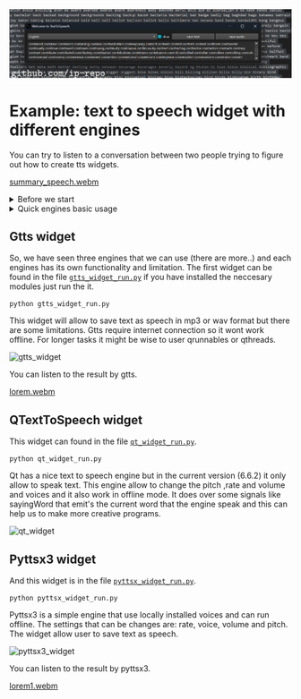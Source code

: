 
<img src="output.jpg" >





# Example: text to speech widget with different engines

You can try to listen to a conversation between two people trying to figure out how to create tts widgets.

[summary_speech.webm](https://github.com/ip-repo/guides/assets/123945379/14f7f8b5-6822-48ce-bb91-b3de7bcd3596)

<details><summary>Before we start</summary>

First we need to install to python libraries: PySide6 and gtts.
```
#python 3.12
git clone https://github.com/ip-repo/guides.git
cd example-tts-pyside6
python -m venv ttsv
ttsv\Scripts\activate
pip install PySide6 #6.6.2
pip install gtts #2.5.1
```

</details>

<details><summary>Quick engines basic usage</summary>

 <details>                <summary>gtts</summary>
	
gtts can be used as a cli.
```
#convert txt file to audio
gtts-cli "Hello world" --output hello-world.mp3
#convert txt file to slower audio
gtts-cli "Slow speech" --slow --output hello-world.mp3
gtts-cli -f text.txt --output text-as-speech.mp3
#convert txt file to audio with other supported language
gtts-cli -f text.txt -l fr --output french-speech.mp3 
#convert to other supported language
gtts-cli "Bonjour mounde" -l fr --output french.mp3
#list supported languages
gtts-cli --all
#help
gtts-cli --help
```
String to speech 
```python
from gtts import gTTS
mytext = "Bonjour monde"
language = "fr"
myobj = gTTS(text=mytext, lang=language, slow=False)
myobj.save("french.mp3")

```
Text file to speech mp3
```python
from gtts import gTTS
with open("textfile.txt", "r") as f:
    mytext = f.read()
language = "vi"
myobj = gTTS(text=mytext, lang=language, slow=False)
myobj.save("vietnamese.mp3")

```

</details>
<details>
	<summary>Pyttsx3</summary>

Using pyttsx3 from command line.

```python
import pyttsx3
import sys
def main():
	#pyttsx3 tts engine
	engine = pyttsx3.init()
	#get engine properties
	rate = int(sys.argv[1]) #rate:  0 - 200
	volume = float(sys.argv[2]) / 10.0 #volume 0.0 - 10.0
	voice  = int(sys.argv[3]) #depend on installed voices usally 0 or 1
	engine.setProperty("rate",rate)
	engine.setProperty("volume", volume)
	engine.setProperty("voice",engine.getProperty("voices")[voice].id)
	text = " ".join(sys.argv[4:])
	#speak
	engine.say(text)
	engine.runAndWait()
if __name__ == "__main__":
	main()
```
Now we can use it from terminal.
```console
python pytts_cli.py 150 10.0 1 hello world

```
</details>
<details>
	<summary>QTextToSpeech</summary>
	
A quick text to speech widget with.

```python
from PySide6.QtTextToSpeech import QTextToSpeech
from PySide6.QtWidgets import QApplication, QPushButton, QTextEdit, QVBoxLayout, QWidget,QStyleFactory

def speak_text():
	""" called when speak button clicked """
	speech.say(text_edit.toPlainText())

def handle_speech_state(state: QTextToSpeech.State):
	""" called when engine state changes """
	if state == QTextToSpeech.State.Ready:
		speak_btn.setEnabled(True)
	else:
		speak_btn.setEnabled(False)

if __name__ == '__main__':
	#application instance
	app = QApplication([])
	app.setStyle(QStyleFactory.keys()[2])
	#tts engine
	speech = QTextToSpeech()
	#widget
	widget = QWidget()
	#text area
	text_edit = QTextEdit()
	#speak btn
	speak_btn = QPushButton("speak")
	layout = QVBoxLayout()
	layout.addWidget(text_edit)
	layout.addWidget(speak_btn)
	widget.setLayout(layout)
	#signals to handlers
	speech.stateChanged.connect(handle_speech_state)
	speak_btn.clicked.connect( speak_text)
	
	widget.show()
	app.exec()


```
</details>
</details>

## Gtts widget
So, we have seen three engines that we can use (there are more..) and each engines has its own functionality and limitation.
The first widget can be found in the file <a href="https://github.com/ip-repo/guides/blob/main/example-tts-pyside6/gtts_widget_run.py">`gtts_widget_run.py`</a> if you have installed the neccesary modules just run the it.
```console
python gtts_widget_run.py
```
This widget will allow to save text as speech in mp3 or wav format but there are some limitations.
Gtts require internet connection so it wont work offline.
For longer tasks it might be wise to user qrunnables or qthreads.

<img width="451" alt="gtts_widget" src="https://github.com/ip-repo/guides/assets/123945379/0f74706e-d949-4357-aa7a-0237c2f1f31a">

You can listen to the result by gtts.

[lorem.webm](https://github.com/ip-repo/guides/assets/123945379/4c29b97e-ed6f-4e29-a005-59f13b98ff1d)

## QTextToSpeech widget
This widget can found in the file <a href="https://github.com/ip-repo/guides/blob/main/example-tts-pyside6/qt_widget_run.py">`qt_widget_run.py`</a>.
```console
python qt_widget_run.py
```
Qt has a nice text to speech engine but in the current version (6.6.2) it only allow to speak text.
This engine allow to change the pitch ,rate and volume and voices and it also work in offline mode.
It does over some signals like sayingWord that emit's the current word that the engine speak and this can help us to make more creative programs.

<img width="416" alt="qt_widget" src="https://github.com/ip-repo/guides/assets/123945379/cac24ab2-2e77-48dc-a2e4-4102fd5d45fd">

## Pyttsx3 widget
And this widget is in the file <a href="https://github.com/ip-repo/guides/blob/main/example-tts-pyside6/pyttsx_widget_run.py">`pyttsx_widget_run.py`</a>.
```console
python pyttsx_widget_run.py
```
Pyttsx3 is a simple engine that use locally installed voices and can run offline.
The settings that can be changes are: rate, voice, volume and pitch.
The widget allow user to save text as speech. 

<img width="492" alt="pyttsx3_widget" src="https://github.com/ip-repo/guides/assets/123945379/88937d1d-aafc-47dc-a536-80b60fa86e1a">

You can listen to the result by pyttsx3.

[lorem1.webm](https://github.com/ip-repo/guides/assets/123945379/540565e2-3a17-47f1-b59c-d4b9ed1319ac)

